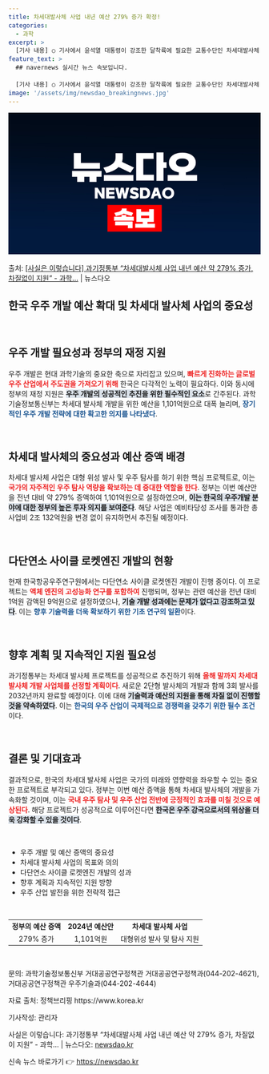```yaml
---
title: 차세대발사체 사업 내년 예산 279% 증가 확정!
categories:
  - 과학
excerpt: >
  [기사 내용] ○ 기사에서 윤석열 대통령이 강조한 달착륙에 필요한 교통수단인 차세대발사체 관련 예산을 정부 …
feature_text: >
  ## navernews 실시간 뉴스 속보입니다.

  [기사 내용] ○ 기사에서 윤석열 대통령이 강조한 달착륙에 필요한 교통수단인 차세대발사체 관련 예산을 정부 …
image: '/assets/img/newsdao_breakingnews.jpg'
---
```


![뉴스다오 속보](/assets/img/newsdao_breakingnews.jpg)

<p>출처: <a href="https://newsdao.kr/2058" rel="dofollow">[사실은 이렇습니다] 과기정통부 “차세대발사체 사업 내년 예산 약 279% 증가, 차질없이 지원”  - 과학…</a> | 뉴스다오</p>

<h2 data-ke-size="size26">한국 우주 개발 예산 확대 및 차세대 발사체 사업의 중요성</h2>

<p data-ke-size="size16">&nbsp;</p>

<h2 data-ke-size="size26">우주 개발 필요성과 정부의 재정 지원</h2>
우주 개발은 현대 과학기술의 중요한 축으로 자리잡고 있으며, <b><span style="color: #ee2323;">빠르게 진화하는 글로벌 우주 산업에서 주도권을 가져오기 위해</span></b> 한국은 다각적인 노력이 필요하다. 이와 동시에 정부의 재정 지원은 <b><span style="background-color: #21538527;">우주 개발의 성공적인 추진을 위한 필수적인 요소</span></b>로 간주된다. 과학기술정보통신부는 차세대 발사체 개발을 위한 예산을 1,101억원으로 대폭 늘리며, <b><span style="color: #1a5490;">장기적인 우주 개발 전략에 대한 확고한 의지를 나타냈다</span></b>.

<p data-ke-size="size16">&nbsp;</p>

<h2 data-ke-size="size26">차세대 발사체의 중요성과 예산 증액 배경</h2>
차세대 발사체 사업은 대형 위성 발사 및 우주 탐사를 하기 위한 핵심 프로젝트로, 이는 <b><span style="color: #ee2323;">국가의 자주적인 우주 탐사 역량을 확보하는 데 중대한 역할을 한다</span></b>. 정부는 이번 예산안을 전년 대비 약 279% 증액하여 1,101억원으로 설정하였으며, <b><span style="background-color: #21538527;">이는 한국의 우주개발 분야에 대한 정부의 높은 투자 의지를 보여준다</span></b>. 해당 사업은 예비타당성 조사를 통과한 총사업비 2조 132억원을 변경 없이 유지하면서 추진될 예정이다.

<p data-ke-size="size16">&nbsp;</p>

<h2 data-ke-size="size26">다단연소 사이클 로켓엔진 개발의 현황</h2>
현재 한국항공우주연구원에서는 다단연소 사이클 로켓엔진 개발이 진행 중이다. 이 프로젝트는 <b><span style="color: #ee2323;">액체 엔진의 고성능화 연구를 포함하여</span></b> 진행되며, 정부는 관련 예산을 전년 대비 1억원 감액된 9억원으로 설정하였으나, <b><span style="background-color: #21538527;">기술 개발 성과에는 문제가 없다고 강조하고 있다</span></b>. 이는 <b><span style="color: #1a5490;">향후 기술력을 더욱 확보하기 위한 기초 연구의 일환</span></b>이다.

<p data-ke-size="size16">&nbsp;</p>

<h2 data-ke-size="size26">향후 계획 및 지속적인 지원 필요성</h2>
과기정통부는 차세대 발사체 프로젝트를 성공적으로 추진하기 위해 <b><span style="color: #ee2323;">올해 말까지 차세대 발사체 개발 사업체를 선정할 계획이다</span></b>. 새로운 2단형 발사체의 개발과 함께 3회 발사를 2032년까지 완료할 예정이다. 이에 대해 <b><span style="background-color: #21538527;">기술력과 예산의 지원을 통해 차질 없이 진행할 것을 약속하였다</span></b>. 이는 <b><span style="color: #1a5490;">한국의 우주 산업이 국제적으로 경쟁력을 갖추기 위한 필수 조건</span></b>이다.

<p data-ke-size="size16">&nbsp;</p>

<h2 data-ke-size="size26">결론 및 기대효과</h2>
결과적으로, 한국의 차세대 발사체 사업은 국가의 미래와 영향력을 좌우할 수 있는 중요한 프로젝트로 부각되고 있다. 정부는 이번 예산 증액을 통해 차세대 발사체의 개발을 가속화할 것이며, 이는 <b><span style="color: #ee2323;">국내 우주 탐사 및 우주 산업 전반에 긍정적인 효과를 미칠 것으로 예상된다</span></b>. 해당 프로젝트가 성공적으로 이루어진다면 <b><span style="background-color: #21538527;">한국은 우주 강국으로서의 위상을 더욱 강화할 수 있을 것이다</span></b>. 

<p data-ke-size="size16">&nbsp;</p>

<ul>
    <li>우주 개발 및 예산 증액의 중요성</li>
    <li>차세대 발사체 사업의 목표와 의의</li>
    <li>다단연소 사이클 로켓엔진 개발의 성과</li>
    <li>향후 계획과 지속적인 지원 방향</li>
    <li>우주 산업 발전을 위한 전략적 접근</li>
</ul>

<p data-ke-size="size16">&nbsp;</p>

<table style="width: 100%;">
    <tr>
        <td style="text-align: center; height: 17px;"><b>정부의 예산 증액</b></td>
        <td style="text-align: center; height: 17px;"><b>2024년 예산안</b></td>
        <td style="text-align: center; height: 17px;"><b>차세대 발사체 사업</b></td>
    </tr>
    <tr>
        <td style="text-align: center; height: 17px;">279% 증가</td>
        <td style="text-align: center; height: 17px;">1,101억원</td>
        <td style="text-align: center; height: 17px;">대형위성 발사 및 탐사 지원</td>
    </tr>
</table>

<p data-ke-size="size16">&nbsp;</p>

<p>문의: 과학기술정보통신부 거대공공연구정책관 거대공공연구정책과(044-202-4621), 거대공공연구정책관 우주기술과(044-202-4644)</p>
<p>자료 출처: 정책브리핑 https://www.korea.kr</p>
<p>기사작성: 관리자</p>
<p>사실은 이렇습니다: 과기정통부 “차세대발사체 사업 내년 예산 약 279% 증가, 차질없이 지원”  - 과학… | 뉴스다오: <a href="https://newsdao.kr/2058" target="_blank">newsdao.kr</a></p> 

신속 뉴스 바로가기 👉 <a href="https://newsdao.kr" rel="dofollow">https://newsdao.kr</a>


